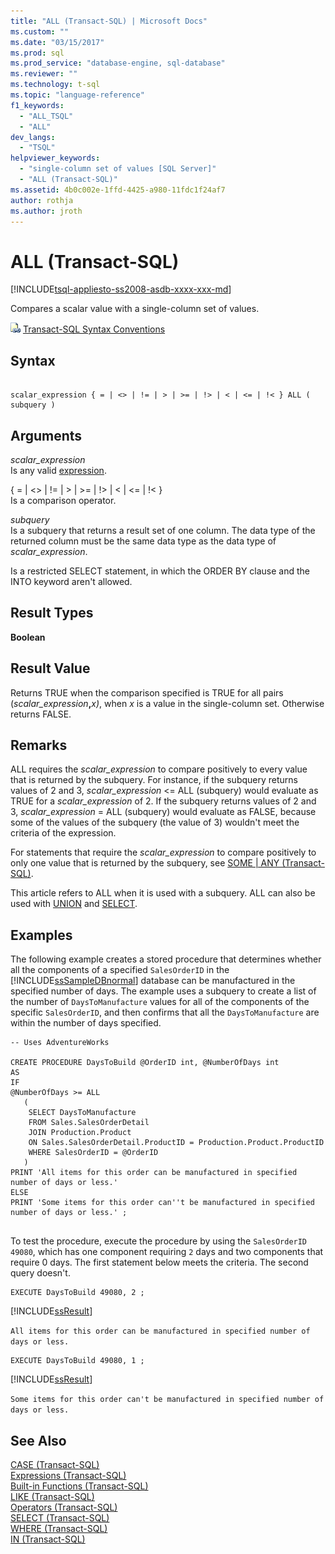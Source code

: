 ```yaml
---
title: "ALL (Transact-SQL) | Microsoft Docs"
ms.custom: ""
ms.date: "03/15/2017"
ms.prod: sql
ms.prod_service: "database-engine, sql-database"
ms.reviewer: ""
ms.technology: t-sql
ms.topic: "language-reference"
f1_keywords: 
  - "ALL_TSQL"
  - "ALL"
dev_langs: 
  - "TSQL"
helpviewer_keywords: 
  - "single-column set of values [SQL Server]"
  - "ALL (Transact-SQL)"
ms.assetid: 4b0c002e-1ffd-4425-a980-11fdc1f24af7
author: rothja
ms.author: jroth
---
```

# ALL (Transact-SQL)
[!INCLUDE[tsql-appliesto-ss2008-asdb-xxxx-xxx-md](../../includes/tsql-appliesto-ss2008-asdb-xxxx-xxx-md.md)]

  Compares a scalar value with a single-column set of values.  
  
 ![Article link icon](../../database-engine/configure-windows/media/topic-link.gif "Article link icon") [Transact-SQL Syntax Conventions](../../t-sql/language-elements/transact-sql-syntax-conventions-transact-sql.md)  
  
## Syntax  
  
```  
  
scalar_expression { = | <> | != | > | >= | !> | < | <= | !< } ALL ( subquery )  
```  
  
## Arguments  
 *scalar_expression*  
 Is any valid [expression](../../t-sql/language-elements/expressions-transact-sql.md).  
  
 { = | <> | != | > | >= | !> | < | <= | !< }  
 Is a comparison operator.  
  
 *subquery*  
 Is a subquery that returns a result set of one column. The data type of the returned column must be the same data type as the data type of *scalar_expression*.  
  
 Is a restricted SELECT statement, in which the ORDER BY clause and the INTO keyword aren't allowed.  
  
## Result Types  
 **Boolean**  
  
## Result Value  
 Returns TRUE when the comparison specified is TRUE for all pairs (_scalar_expression_**,**_x)_, when *x* is a value in the single-column set. Otherwise returns FALSE.  
  
## Remarks  
 ALL requires the *scalar_expression* to compare positively to every value that is returned by the subquery. For instance, if the subquery returns values of 2 and 3, *scalar_expression* <= ALL (subquery) would evaluate as TRUE for a *scalar_expression* of 2. If the subquery returns values of 2 and 3, *scalar_expression* = ALL (subquery) would evaluate as FALSE, because some of the values of the subquery (the value of 3) wouldn't meet the criteria of the expression.  
  
 For statements that require the *scalar_expression* to compare positively to only one value that is returned by the subquery, see [SOME &#124; ANY &#40;Transact-SQL&#41;](../../t-sql/language-elements/some-any-transact-sql.md).  
  
 This article refers to ALL when it is used with a subquery. ALL can also be used with [UNION](../../t-sql/language-elements/set-operators-union-transact-sql.md) and [SELECT](../../t-sql/queries/select-transact-sql.md).  
  
## Examples  
 The following example creates a stored procedure that determines whether all the components of a specified `SalesOrderID` in the [!INCLUDE[ssSampleDBnormal](../../includes/sssampledbnormal-md.md)] database can be manufactured in the specified number of days. The example uses a subquery to create a list of the number of `DaysToManufacture` values for all of the components of the specific `SalesOrderID`, and then confirms that all the `DaysToManufacture` are within the number of days specified.  
  
```  
-- Uses AdventureWorks  
  
CREATE PROCEDURE DaysToBuild @OrderID int, @NumberOfDays int  
AS  
IF   
@NumberOfDays >= ALL  
   (  
    SELECT DaysToManufacture  
    FROM Sales.SalesOrderDetail  
    JOIN Production.Product   
    ON Sales.SalesOrderDetail.ProductID = Production.Product.ProductID   
    WHERE SalesOrderID = @OrderID  
   )  
PRINT 'All items for this order can be manufactured in specified number of days or less.'  
ELSE   
PRINT 'Some items for this order can''t be manufactured in specified number of days or less.' ;  
  
```  
  
 To test the procedure, execute the procedure by using the `SalesOrderID 49080`, which has one component requiring `2` days and two components that require 0 days. The first statement below meets the criteria. The second query doesn't.  
  
```  
EXECUTE DaysToBuild 49080, 2 ;  
```  
  
 [!INCLUDE[ssResult](../../includes/ssresult-md.md)]  
  
 `All items for this order can be manufactured in specified number of days or less.`  
  
```  
EXECUTE DaysToBuild 49080, 1 ;  
```  
  
 [!INCLUDE[ssResult](../../includes/ssresult-md.md)]  
  
 `Some items for this order can't be manufactured in specified number of days or less.`  
  
## See Also  
 [CASE &#40;Transact-SQL&#41;](../../t-sql/language-elements/case-transact-sql.md)   
 [Expressions &#40;Transact-SQL&#41;](../../t-sql/language-elements/expressions-transact-sql.md)   
 [Built-in Functions &#40;Transact-SQL&#41;](~/t-sql/functions/functions.md)   
 [LIKE &#40;Transact-SQL&#41;](../../t-sql/language-elements/like-transact-sql.md)   
 [Operators &#40;Transact-SQL&#41;](../../t-sql/language-elements/operators-transact-sql.md)   
 [SELECT &#40;Transact-SQL&#41;](../../t-sql/queries/select-transact-sql.md)   
 [WHERE &#40;Transact-SQL&#41;](../../t-sql/queries/where-transact-sql.md)   
 [IN &#40;Transact-SQL&#41;](../../t-sql/language-elements/in-transact-sql.md)  
  
